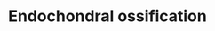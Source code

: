 ---
annotations:
- id: CL:0000138
  parent: animal cell
  type: Cell Type Ontology
  value: chondrocyte
- id: CL:0000092
  parent: animal cell
  type: Cell Type Ontology
  value: osteoclast
- id: CL:0000093
  type: Cell Type Ontology
  value: obsolete osteochondroclast
- id: PW:0000004
  parent: regulatory pathway
  type: Pathway Ontology
  value: regulatory pathway
authors:
- MaintBot
- AlexanderPico
- Egonw
- Mkutmon
- Susan
- Eweitz
description: Endochondral ossification is the process by which the embryonic cartilaginous
  model of most bones contributes to longitudinal growth and is gradually replaced
  by bone. During endochondral ossification, chondrocytes proliferate, undergo hypertrophy
  and die; the cartilage extracellular matrix they construct is then invaded by blood
  vessels, osteoclasts, bone marrow cells and osteoblasts, the last of which deposit
  bone on remnants of cartilage matrix. The sequential changes in chondrocyte behaviour
  are tightly regulated by both systemic factors and locally secreted factors, which
  act on receptors to effect intracellular signalling and activation of chondrocyte-selective
  transcription factors. Systemic factors that regulate the behaviour of chondrocytes
  in growth cartilage include growth hormone and thyroid hormone, and the local secreted
  factors include Indian hedgehog, parathyroid hormone-related peptide, fibroblast
  growth factors and components of the cartilage extracellular matrix. Transcription
  factors that play critical roles in regulation of chondrocyte gene expression under
  the control of these extracellular factors include Runx2, Sox9 and MEF2C. The invasion
  of cartilage matrix by the ossification front is dependent on its resorption by
  members of the matrix metalloproteinase family, as well as the presence of blood
  vessels and bone-resorbing osteoclast (Mackie et al.)
last-edited: 2021-05-21
organisms:
- Bos taurus
redirect_from:
- /index.php/Pathway:WP1065
- /instance/WP1065
- /instance/WP1065_rr117504
revision: r117504
schema-jsonld:
- '@context': https://schema.org/
  '@id': https://wikipathways.github.io/pathways/WP1065.html
  '@type': Dataset
  creator:
    '@type': Organization
    name: WikiPathways
  description: Endochondral ossification is the process by which the embryonic cartilaginous
    model of most bones contributes to longitudinal growth and is gradually replaced
    by bone. During endochondral ossification, chondrocytes proliferate, undergo hypertrophy
    and die; the cartilage extracellular matrix they construct is then invaded by
    blood vessels, osteoclasts, bone marrow cells and osteoblasts, the last of which
    deposit bone on remnants of cartilage matrix. The sequential changes in chondrocyte
    behaviour are tightly regulated by both systemic factors and locally secreted
    factors, which act on receptors to effect intracellular signalling and activation
    of chondrocyte-selective transcription factors. Systemic factors that regulate
    the behaviour of chondrocytes in growth cartilage include growth hormone and thyroid
    hormone, and the local secreted factors include Indian hedgehog, parathyroid hormone-related
    peptide, fibroblast growth factors and components of the cartilage extracellular
    matrix. Transcription factors that play critical roles in regulation of chondrocyte
    gene expression under the control of these extracellular factors include Runx2,
    Sox9 and MEF2C. The invasion of cartilage matrix by the ossification front is
    dependent on its resorption by members of the matrix metalloproteinase family,
    as well as the presence of blood vessels and bone-resorbing osteoclast (Mackie
    et al.)
  keywords:
  - ACAN
  - ADAMTS1
  - ADAMTS4
  - ADAMTS5
  - AKT1
  - ALPL
  - BMP6
  - BMP7
  - BMPR-IA
  - CAB39
  - CDKN1C
  - CHST11
  - COL10A1
  - COL2A1
  - CST3
  - DDR2
  - ENPP1
  - FGF18
  - FGF2
  - FGFR1
  - FGFR3
  - FRZB
  - GHR
  - GLI3
  - HDAC4
  - HMGCS1
  - IFT88
  - IGF-I
  - IGF1R
  - IGF2
  - IHH
  - KIF3A
  - MEF2C
  - MMP13
  - MMP9
  - NKX3-2
  - Oxygen
  - PLAT
  - PLAU
  - PRKACA
  - PTCH1
  - PTH
  - PTH1R
  - PTHLH
  - RUNX2
  - RUNX3
  - SCIN
  - SERPINH1
  - SLC38A2
  - SOX5
  - SOX6
  - SOX9
  - SPP1
  - STAT1
  - STAT5B
  - TGFB1
  - TGFB2
  - THRA
  - TIMP3
  - Thyroid hormone
  - Triiodothyronine
  - VEGFA
  - cAMP
  license: CC0
  name: Endochondral ossification
seo: CreativeWork
title: Endochondral ossification
wpid: WP1065
---